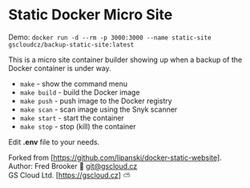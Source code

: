 # Static Docker Micro Site

Demo:
`docker run -d --rm -p 3000:3000 --name static-site gscloudcz/backup-static-site:latest`

This is a micro site container builder showing up when a backup of the Docker container is under way.

* `make` - show the command menu
* `make build` - build the Docker image
* `make push` - push image to the Docker registry
* `make scan` - scan image using the Snyk scanner
* `make start` - start the container
* `make stop` - stop (kill) the container

Edit **.env** file to your needs.

Forked from [https://github.com/lipanski/docker-static-website].  
Author: Fred Brooker 💌 <git@gscloud.cz>  
GS Cloud Ltd. [https://gscloud.cz] ⛅️
